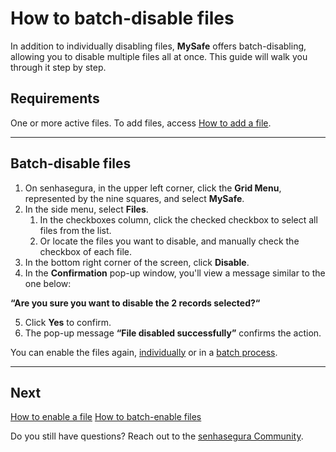# How to batch-disable files

In addition to individually disabling files, **MySafe** offers batch-disabling, allowing you to disable multiple files all at once. This guide will walk you through it step by step.

## Requirements
One or more active files. To add files, access
[How to add a file](/v3-33/docs/mysafe-files-add).

* * *

## Batch-disable files

1. On senhasegura, in the upper left corner, click the **Grid Menu**, represented by the nine squares, and select **MySafe**.
2. In the side menu, select **Files**.
    1. In the checkboxes column, click the checked checkbox to select all files from the list.
    2. Or locate the files you want to disable, and manually check the checkbox of each file.
3. In the bottom right corner of the screen, click **Disable**.
4. In the **Confirmation** pop-up window, you'll view a message similar to the one below:

**“Are you sure you want to disable the 2 records selected?“**

5. Click **Yes** to confirm.
6. The pop-up message **“File disabled successfully”** confirms the action.


You can enable the files again, [individually](/v3-33/docs/mysafe-files-enable) or in a [batch process](/v3-33/docs/mysafe-files-batch-enable).
***

## Next

[How to enable a file](/v3-33/docs/mysafe-files-enable)
[How to batch-enable files](/v3-33/docs/mysafe-files-batch-enable)


Do you still have questions? Reach out to the [senhasegura Community](https://community.senhasegura.io/).
